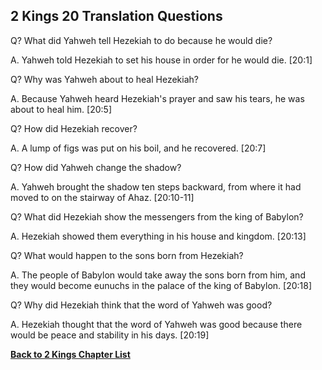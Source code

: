 ## 2 Kings 20 Translation Questions ##

Q? What did Yahweh tell Hezekiah to do because he would die?

A. Yahweh told Hezekiah to set his house in order for he would die. [20:1]

Q? Why was Yahweh about to heal Hezekiah?

A. Because Yahweh heard Hezekiah's prayer and saw his tears, he was about to heal him. [20:5]

Q? How did Hezekiah recover?

A. A lump of figs was put on his boil, and he recovered. [20:7]

Q? How did Yahweh change the shadow?

A. Yahweh brought the shadow ten steps backward, from where it had moved to on the stairway of Ahaz. [20:10-11]

Q? What did Hezekiah show the messengers from the king of Babylon?

A. Hezekiah showed them everything in his house and kingdom. [20:13]

Q? What would happen to the sons born from Hezekiah?

A. The people of Babylon would take away the sons born from him, and they would become eunuchs in the palace of the king of Babylon. [20:18]

Q? Why did Hezekiah think that the word of Yahweh was good?

A. Hezekiah thought that the word of Yahweh was good because there would be peace and stability in his days. [20:19]

__[Back to 2 Kings Chapter List](./)__

